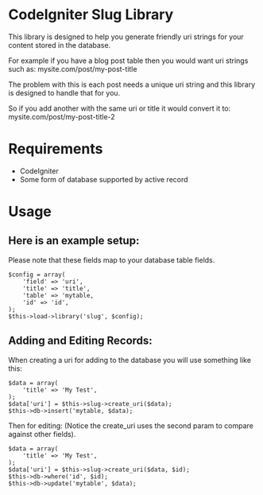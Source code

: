 # CodeIgniter Slug Library

This library is designed to help you generate friendly uri strings for your content stored in the database.

For example if you have a blog post table then you would want uri strings such as: mysite.com/post/my-post-title

The problem with this is each post needs a unique uri string and this library is designed to handle that for you.

So if you add another with the same uri or title it would convert it to: mysite.com/post/my-post-title-2

# Requirements

* CodeIgniter
* Some form of database supported by active record

# Usage

## Here is an example setup:

Please note that these fields map to your database table fields.

	$config = array(
		'field' => 'uri',
		'title' => 'title',
		'table' => 'mytable,
		'id' => 'id',
	);
	$this->load->library('slug', $config);

## Adding and Editing Records:

When creating a uri for adding to the database you will use something like this:

	$data = array(
		'title' => 'My Test',
	);
	$data['uri'] = $this->slug->create_uri($data);
	$this->db->insert('mytable, $data);

Then for editing: (Notice the create_uri uses the second param to compare against other fields).

	$data = array(
		'title' => 'My Test',
	);
	$data['uri'] = $this->slug->create_uri($data, $id);
	$this->db->where('id', $id);
	$this->db->update('mytable', $data);


